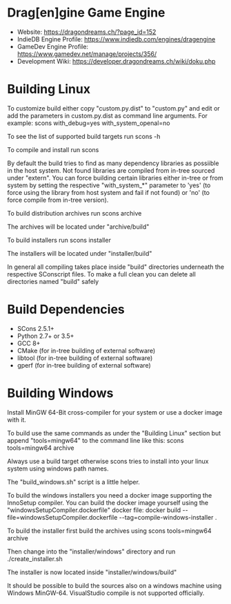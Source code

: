 # Drag[en]gine Game Engine

- Website: https://dragondreams.ch/?page_id=152
- IndieDB Engine Profile: https://www.indiedb.com/engines/dragengine
- GameDev Engine Profile: https://www.gamedev.net/manage/projects/356/
- Development Wiki: https://developer.dragondreams.ch/wiki/doku.php

# Building Linux

To customize build either copy "custom.py.dist" to "custom.py" and edit or add the
parameters in custom.py.dist as command line arguments. For example:
  scons with_debug=yes with_system_openal=no


To see the list of supported build targets run
  scons -h

To compile and install run
  scons

By default the build tries to find as many dependency libraries as possiible in
the host system. Not found libraries are compiled from in-tree sourced under "extern".
You can force building certain libraries either in-tree or from system by setting the
respective "with_system_*" parameter to 'yes' (to force using the library from host
system and fail if not found) or 'no' (to force compile from in-tree version).

To build distribution archives run
  scons archive

The archives will be located under "archive/build"

To build installers run
  scons installer

The installers will be located under "installer/build"

In general all compiling takes place inside "build" directories underneath the
respective SConscript files. To make a full clean you can delete all directories
named "build" safely


# Build Dependencies

- SCons 2.5.1+
- Python 2.7+ or 3.5+
- GCC 8+
- CMake (for in-tree building of external software)
- libtool (for in-tree building of external software)
- gperf (for in-tree building of external software)


# Building Windows

Install MinGW 64-Bit cross-compiler for your system or use a docker image with it.

To build use the same commands as under the "Building Linux" section but append
"tools=mingw64" to the command line like this:
  scons tools=mingw64 archive

Always use a build target otherwise scons tries to install into your linux system
using windows path names.

The "build_windows.sh" script is a little helper.

To build the windows installers you need a docker image supporting the InnoSetup
compiler. You can build the docker image yourself using the
"windowsSetupCompiler.dockerfile" docker file:
  docker build --file=windowsSetupCompiler.dockerfile --tag=compile-windows-installer .

To build the installer first build the archives using
  scons tools=mingw64 archive

Then change into the "installer/windows" directory and run
  ./create_installer.sh

The installer is now located inside "installer/windows/build"

It should be possible to build the sources also on a windows machine using Windows
MinGW-64. VisualStudio compile is not supported officially.
